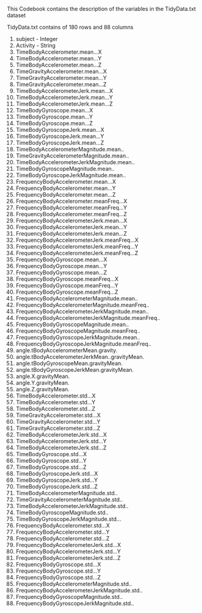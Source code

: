 This Codebook contains the description of the variables in the TidyData.txt dataset

TidyData.txt contains of 180 rows and 88 columns

1.	subject - Integer
2.	Activity - String
3.	TimeBodyAccelerometer.mean...X
4.	TimeBodyAccelerometer.mean...Y
5.	TimeBodyAccelerometer.mean...Z
6.	TimeGravityAccelerometer.mean...X
7.	TimeGravityAccelerometer.mean...Y
8.	TimeGravityAccelerometer.mean...Z
9.	TimeBodyAccelerometerJerk.mean...X
10.	TimeBodyAccelerometerJerk.mean...Y
11.	TimeBodyAccelerometerJerk.mean...Z
12.	TimeBodyGyroscope.mean...X
13.	TimeBodyGyroscope.mean...Y
14.	TimeBodyGyroscope.mean...Z
15.	TimeBodyGyroscopeJerk.mean...X
16.	TimeBodyGyroscopeJerk.mean...Y
17.	TimeBodyGyroscopeJerk.mean...Z
18.	TimeBodyAccelerometerMagnitude.mean..
19.	TimeGravityAccelerometerMagnitude.mean..
20.	TimeBodyAccelerometerJerkMagnitude.mean..
21.	TimeBodyGyroscopeMagnitude.mean..
22.	TimeBodyGyroscopeJerkMagnitude.mean..
23.	FrequencyBodyAccelerometer.mean...X
24.	FrequencyBodyAccelerometer.mean...Y
25.	FrequencyBodyAccelerometer.mean...Z
26.	FrequencyBodyAccelerometer.meanFreq...X
27.	FrequencyBodyAccelerometer.meanFreq...Y
28.	FrequencyBodyAccelerometer.meanFreq...Z
29.	FrequencyBodyAccelerometerJerk.mean...X
30.	FrequencyBodyAccelerometerJerk.mean...Y
31.	FrequencyBodyAccelerometerJerk.mean...Z
32.	FrequencyBodyAccelerometerJerk.meanFreq...X
33.	FrequencyBodyAccelerometerJerk.meanFreq...Y
34.	FrequencyBodyAccelerometerJerk.meanFreq...Z
35.	FrequencyBodyGyroscope.mean...X
36.	FrequencyBodyGyroscope.mean...Y
37.	FrequencyBodyGyroscope.mean...Z
38.	FrequencyBodyGyroscope.meanFreq...X
39.	FrequencyBodyGyroscope.meanFreq...Y
40.	FrequencyBodyGyroscope.meanFreq...Z
41.	FrequencyBodyAccelerometerMagnitude.mean..
42.	FrequencyBodyAccelerometerMagnitude.meanFreq..
43.	FrequencyBodyAccelerometerJerkMagnitude.mean..
44.	FrequencyBodyAccelerometerJerkMagnitude.meanFreq..
45.	FrequencyBodyGyroscopeMagnitude.mean..
46.	FrequencyBodyGyroscopeMagnitude.meanFreq..
47.	FrequencyBodyGyroscopeJerkMagnitude.mean..
48.	FrequencyBodyGyroscopeJerkMagnitude.meanFreq..
49.	angle.tBodyAccelerometerMean.gravity.
50.	angle.tBodyAccelerometerJerkMean..gravityMean.
51.	angle.tBodyGyroscopeMean.gravityMean.
52.	angle.tBodyGyroscopeJerkMean.gravityMean.
53.	angle.X.gravityMean.
54.	angle.Y.gravityMean.
55.	angle.Z.gravityMean.
56.	TimeBodyAccelerometer.std...X
57.	TimeBodyAccelerometer.std...Y
58.	TimeBodyAccelerometer.std...Z
59.	TimeGravityAccelerometer.std...X
60.	TimeGravityAccelerometer.std...Y
61.	TimeGravityAccelerometer.std...Z
62.	TimeBodyAccelerometerJerk.std...X
63.	TimeBodyAccelerometerJerk.std...Y
64.	TimeBodyAccelerometerJerk.std...Z
65.	TimeBodyGyroscope.std...X
66.	TimeBodyGyroscope.std...Y
67.	TimeBodyGyroscope.std...Z
68.	TimeBodyGyroscopeJerk.std...X
69.	TimeBodyGyroscopeJerk.std...Y
70.	TimeBodyGyroscopeJerk.std...Z
71.	TimeBodyAccelerometerMagnitude.std..
72.	TimeGravityAccelerometerMagnitude.std..
73.	TimeBodyAccelerometerJerkMagnitude.std..
74.	TimeBodyGyroscopeMagnitude.std..
75.	TimeBodyGyroscopeJerkMagnitude.std...
76.	FrequencyBodyAccelerometer.std...X
77.	FrequencyBodyAccelerometer.std...Y
78.	FrequencyBodyAccelerometer.std...Z
79.	FrequencyBodyAccelerometerJerk.std...X
80.	FrequencyBodyAccelerometerJerk.std...Y
81.	FrequencyBodyAccelerometerJerk.std...Z
82.	FrequencyBodyGyroscope.std...X
83.	FrequencyBodyGyroscope.std...Y
84.	FrequencyBodyGyroscope.std...Z
85.	FrequencyBodyAccelerometerMagnitude.std..
86.	FrequencyBodyAccelerometerJerkMagnitude.std..
87.	FrequencyBodyGyroscopeMagnitude.std..
88.	FrequencyBodyGyroscopeJerkMagnitude.std..